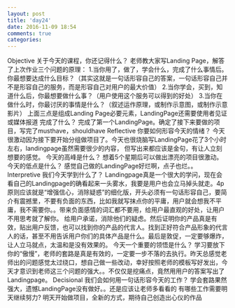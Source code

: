 ```yaml
---
layout: post
title: 'day24'
date: 2016-11-09 18:54
comments: true
categories: 
---
```

Objective
关于今天的课程，你还记得什么？
老师教大家写Landing Page，解答了上次作业三个问题的原理：
1.当你用了，做了，学会什么，完成了什么事情后。你最想要达成什么目标？（其实这就是一句话形容自己的答案，一句话形容自己并不是形容自己的服务，而是形容自己对用户的最大价值）
2.当你学会，买到，知道什么后，你最想要做什么事？（用户使用这个服务可以得到的好处）
3.当你在做什么时，你最讨厌的事情是什么？（叙述运作原理，或制作示意图，或制作示意影片）
上面三点是组成Landing Page必要元素，LandingPage还需要使用者见证或媒体报道
完成了什么？
完成了第一个LandingPage。确定了接下来要做的项目，写完了musthave，shouldhave
Reflective
你要如何形容今天的情绪？
今天很激动因为接下要开始分组做项目了。今天也很烧脑写LandingPage花了3个小时左右，landingpage虽然需要很少的内容，
但写出来都应该是金句，有让人立刻想要的感觉。
今天的高峰是什么？
想着5个星期后可以做出漂亮的项目很激动。
今天的低点是什么？
感觉自己做的LandingPage好烂啊，点子也烂。。
Interpretive
我们今天学到什么了？
Landingpage真是一个很大的学问，现在会看自己的Landingpage的确看起来一头雾水，我要是用户也会立马掉头就走。4p原则应该就是“增强信心，消除疑惑”的细化版，开头必须有一句话形容自己，要简介有震撼里，不要有负面的东西，比如我就写抹点你的平庸，用户就会想我不平庸，我不需要你。。带来负面感情的词汇都不要用，给用户最直观的好处，让用户不用思考就了解你。
给用户承诺，消除他们的疑虑。然后证明你的产品真是有效，贴出用户反馈，也可以找到你的产品的代言人。找到正好符合产品形象的代言人的话，甚至不用告诉用户你们的具体产品是什么。最后是敦促，一定要够爆炸，让人立马就点，太温和是没有效果的。
今天一个重要的领悟是什么？
学习要放下你的“傲慢”，老师的套路是真是有效的，一定要一步不落的去执行。昨天总感觉老师出的问题感觉太过绕口，想自己做一些改动，幸好按照老师的模板写好发出，今天才意识到老师这三个问题的强大。。不仅仅是挖痛点，竟然用用户的答案写出了Landingpage。
Decisional
我们会如何用一句话形容今天的工作？
学会套路果然强大，遗憾LandingPage没有做好。。还是应该让老师多看看的
有哪些工作需要明天继续努力?
明天开始做项目，全新的方式，期待自己创造出心仪的作品